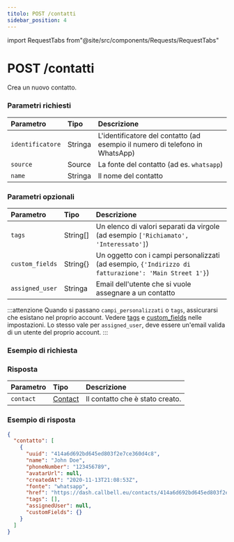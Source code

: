 ```yaml
---
titolo: POST /contatti
sidebar_position: 4
---
```


import RequestTabs from"@site/src/components/Requests/RequestTabs"

# POST /contatti

Crea un nuovo contatto.

### Parametri richiesti

| Parametro        | Tipo    | Descrizione                                                                  |
| :--------------- | :------ | :--------------------------------------------------------------------------- |
| `identificatore` | Stringa | L'identificatore del contatto (ad esempio il numero di telefono in WhatsApp) |
| `source`         | Source  | La fonte del contatto (ad es. `whatsapp`)                                    |
| `name`           | Stringa | Il nome del contatto                                                         |

### Parametri opzionali

| Parametro       | Tipo     | Descrizione                                                                                          |
| :-------------- | :------- | :--------------------------------------------------------------------------------------------------- |
| `tags`          | String[] | Un elenco di valori separati da virgole (ad esempio `['Richiamato', 'Interessato']`)                 |
| `custom_fields` | String{} | Un oggetto con i campi personalizzati (ad esempio, `{'Indirizzo di fatturazione': 'Main Street 1'}`) |
| `assigned_user` | Stringa  | Email dell'utente che si vuole assegnare a un contatto                                               |

:::attenzione
Quando si passano `campi_personalizzati` o `tags`, assicurarsi che esistano nel proprio account. Vedere [tags](https://dash.callbell.eu/settings/tags) e [custom_fields](https://dash.callbell.eu/settings/custom_fields) nelle impostazioni.
Lo stesso vale per `assigned_user`, deve essere un'email valida di un utente del proprio account.
:::

### Esempio di richiesta

<RequestTabs endpoint='contacts_api' request="post_contacts" />

### Risposta

| Parametro | Tipo                                           | Descrizione                     |
| :-------- | :--------------------------------------------- | :------------------------------ |
| `contact` | [Contact](/api/reference/object_types/contact) | Il contatto che è stato creato. |

### Esempio di risposta

```json title=response.json
{
  "contatto": [
    {
      "uuid": "414a6d692bd645ed803f2e7ce360d4c8",
      "name": "John Doe",
      "phoneNumber": "123456789",
      "avatarUrl": null,
      "createdAt": "2020-11-13T21:08:53Z",
      "fonte": "whatsapp",
      "href": "https://dash.callbell.eu/contacts/414a6d692bd645ed803f2e7ce360d4c8",
      "tags": [],
      "assignedUser": null,
      "customFields": {}
    }
  ]
}
```
